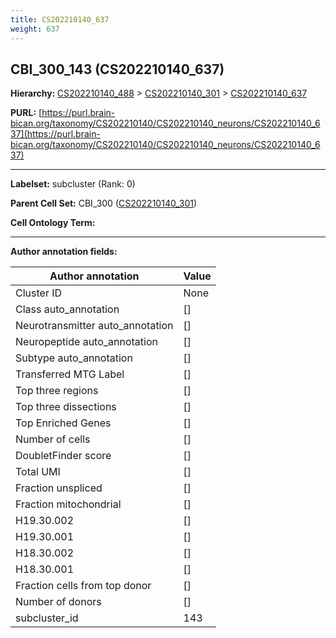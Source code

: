 ```yaml
---
title: CS202210140_637
weight: 637
---
```

## CBI_300_143 (CS202210140_637)
<b>Hierarchy: </b>
[CS202210140_488](../CS202210140_488) >
[CS202210140_301](../CS202210140_301) >
[CS202210140_637](../CS202210140_637)

**PURL:** [https://purl.brain-bican.org/taxonomy/CS202210140/CS202210140_neurons/CS202210140_637](https://purl.brain-bican.org/taxonomy/CS202210140/CS202210140_neurons/CS202210140_637)

---


**Labelset:** subcluster (Rank: 0)

**Parent Cell Set:** CBI_300 ([CS202210140_301](../CS202210140_301))



**Cell Ontology Term:** 

[MARKER GENES.]: #


---

[TRANSFERRED ANNOTATIONS.]: #


[AUTHOR ANNOTATION FIELDS.]: #


**Author annotation fields:**

| Author annotation | Value |
|-------------------|-------|
|Cluster ID|None|
|Class auto_annotation|[]|
|Neurotransmitter auto_annotation|[]|
|Neuropeptide auto_annotation|[]|
|Subtype auto_annotation|[]|
|Transferred MTG Label|[]|
|Top three regions|[]|
|Top three dissections|[]|
|Top Enriched Genes|[]|
|Number of cells|[]|
|DoubletFinder score|[]|
|Total UMI|[]|
|Fraction unspliced|[]|
|Fraction mitochondrial|[]|
|H19.30.002|[]|
|H19.30.001|[]|
|H18.30.002|[]|
|H18.30.001|[]|
|Fraction cells from top donor|[]|
|Number of donors|[]|
|subcluster_id|143|
